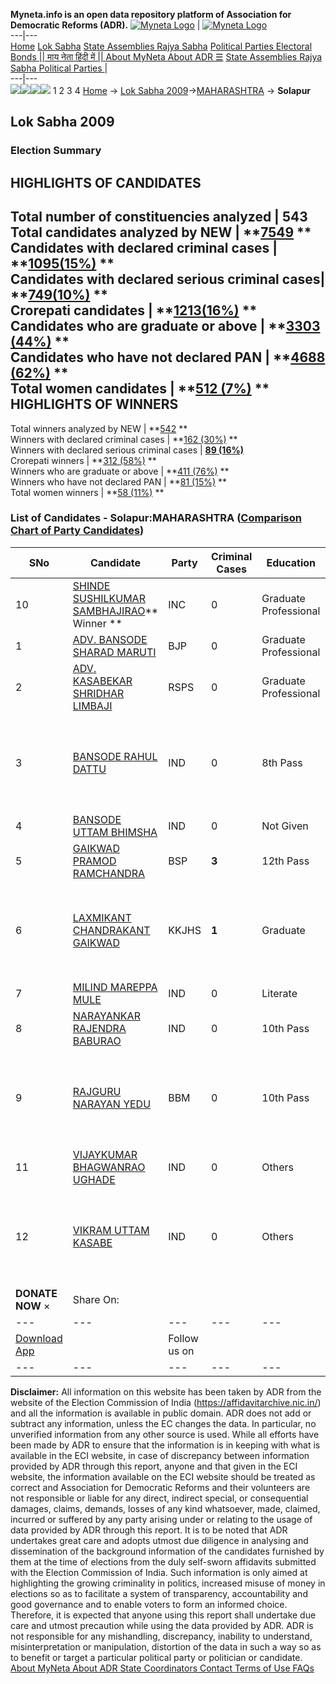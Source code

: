 **Myneta.info is an open data repository platform of Association for Democratic Reforms (ADR).**
[![Myneta Logo](https://www.myneta.info/lib/img/myneta-logo.png)](https://www.myneta.info/) | [![Myneta Logo](https://www.myneta.info/lib/img/adr-logo.png)](https://adrindia.org)  
---|---  
[Home](https://www.myneta.info/) [Lok Sabha](https://www.myneta.info/#ls "Lok Sabha") [ State Assemblies ](https://www.myneta.info/#sa "State Assemblies") [Rajya Sabha](https://www.myneta.info/#rs "Rajya Sabha") [Political Parties ](https://www.myneta.info/party "Political Parties") [ Electoral Bonds ](https://www.myneta.info/electoral_bonds "Electoral Bonds") [ || माय नेता हिंदी में || ](https://translate.google.co.in/translate?prev=hp&hl=en&js=y&u=www.myneta.info&sl=en&tl=hi&history_state0=) [ About MyNeta ](https://adrindia.org/content/about-myneta) [ About ADR ](https://adrindia.org/about-adr/who-we-are) [☰](javascript:void\(0\))
[ State Assemblies ](https://www.myneta.info/#sa "State Assemblies") [ Rajya Sabha ](https://www.myneta.info/#rs "Rajya Sabha") [ Political Parties ](https://www.myneta.info/party "Political Parties")
|   
---|---  
![](https://www.myneta.info/lib/img/banner/banner-1.png)![](https://www.myneta.info/lib/img/banner/banner-2.png)![](https://www.myneta.info/lib/img/banner/banner-3.png)![](https://www.myneta.info/lib/img/banner/banner-4.png)
1  2  3  4 
[Home](https://www.myneta.info/) → [Lok Sabha 2009](https://www.myneta.info/ls2009/)→[MAHARASHTRA](https://www.myneta.info/ls2009/index.php?action=show_constituencies&state_id=13) → **Solapur**
### 
## Lok Sabha 2009
###  Election Summary 
HIGHLIGHTS OF CANDIDATES  
---  
Total number of constituencies analyzed |  543   
Total candidates analyzed by NEW | **[7549](https://www.myneta.info/ls2009/index.php?action=summary&subAction=candidates_analyzed&sort=candidate#summary) **  
Candidates with declared criminal cases | **[1095(15%)](https://www.myneta.info/ls2009/index.php?action=summary&subAction=crime&sort=candidate#summary) **  
Candidates with declared serious criminal cases| **[749(10%)](https://www.myneta.info/ls2009/index.php?action=summary&subAction=serious_crime&sort=candidate#summary) **  
Crorepati candidates | **[1213(16%)](https://www.myneta.info/ls2009/index.php?action=summary&subAction=crorepati&sort=candidate#summary) **  
Candidates who are graduate or above | **[3303 (44%)](https://www.myneta.info/ls2009/index.php?action=summary&subAction=education&sort=candidate#summary) **  
Candidates who have not declared PAN | **[4688 (62%)](https://www.myneta.info/ls2009/index.php?action=summary&subAction=without_pan&sort=candidate#summary) **  
Total women candidates | **[512 (7%)](https://www.myneta.info/ls2009/index.php?action=summary&subAction=women_candidate&sort=candidate#summary) **  
HIGHLIGHTS OF WINNERS  
---  
Total winners analyzed by NEW | **[542](https://www.myneta.info/ls2009/index.php?action=summary&subAction=winner_analyzed&sort=candidate#summary) **  
Winners with declared criminal cases | **[162 (30%)](https://www.myneta.info/ls2009/index.php?action=summary&subAction=winner_crime&sort=candidate#summary) **  
Winners with declared serious criminal cases | **[89 (16%)](https://www.myneta.info/ls2009/index.php?action=summary&subAction=winner_serious_crime&sort=candidate#summary)**  
Crorepati winners | **[312 (58%)](https://www.myneta.info/ls2009/index.php?action=summary&subAction=winner_crorepati&sort=candidate#summary) **  
Winners who are graduate or above | **[411 (76%)](https://www.myneta.info/ls2009/index.php?action=summary&subAction=winner_education&sort=candidate#summary) **  
Winners who have not declared PAN | **[81 (15%)](https://www.myneta.info/ls2009/index.php?action=summary&subAction=winner_without_pan&sort=candidate#summary) **  
Total women winners | **[58 (11%)](https://www.myneta.info/ls2009/index.php?action=summary&subAction=winner_women&sort=candidate#summary) **  
### List of Candidates - Solapur:MAHARASHTRA ([Comparison Chart of Party Candidates](https://www.myneta.info/ls2009/comparisonchart.php?constituency_id=220))
SNo | Candidate| Party| Criminal Cases| Education| Age| Total Assets| Liabilities  
---|---|---|---|---|---|---|---  
10  | [SHINDE SUSHILKUMAR SAMBHAJIRAO](https://www.myneta.info/ls2009/candidate.php?candidate_id=3737)** Winner ** | INC | 0 | Graduate Professional| 68 | Rs 8,60,42,099 ~ 8 Crore+ | Rs 37,00,000 ~ 37 Lacs+  
1  | [ADV. BANSODE SHARAD MARUTI](https://www.myneta.info/ls2009/candidate.php?candidate_id=3736) | BJP | 0 | Graduate Professional| 41 | Rs 2,30,38,727 ~ 2 Crore+ | Rs 0 ~   
2  | [ADV. KASABEKAR SHRIDHAR LIMBAJI](https://www.myneta.info/ls2009/candidate.php?candidate_id=3738) | RSPS | 0 | Graduate Professional| 59 | Rs 10,22,756 ~ 10 Lacs+ | Rs 9,400 ~ 9 Thou+  
3  | [BANSODE RAHUL DATTU](https://www.myneta.info/ls2009/candidate.php?candidate_id=3744) | IND | 0 | 8th Pass| 33 | ![](https://myneta.info/image_v2.php?myneta_folder=ls2009&candidate_id=3744&col=ta) | ![](https://myneta.info/image_v2.php?myneta_folder=ls2009&candidate_id=3744&col=lia)  
4  | [BANSODE UTTAM BHIMSHA](https://www.myneta.info/ls2009/candidate.php?candidate_id=3743) | IND | 0 | Not Given| 50 | Rs 3,45,000 ~ 3 Lacs+ | Rs 0 ~   
5  | [GAIKWAD PRAMOD RAMCHANDRA](https://www.myneta.info/ls2009/candidate.php?candidate_id=3735) | BSP | **3** | 12th Pass| 48 | Rs 17,05,000 ~ 17 Lacs+ | Rs 3,40,000 ~ 3 Lacs+  
6  | [LAXMIKANT CHANDRAKANT GAIKWAD](https://www.myneta.info/ls2009/candidate.php?candidate_id=3740) | KKJHS | **1** | Graduate| 37 | ![](https://myneta.info/image_v2.php?myneta_folder=ls2009&candidate_id=3740&col=ta) | ![](https://myneta.info/image_v2.php?myneta_folder=ls2009&candidate_id=3740&col=lia)  
7  | [MILIND MAREPPA MULE](https://www.myneta.info/ls2009/candidate.php?candidate_id=3745) | IND | 0 | Literate| 49 | Rs 8,15,000 ~ 8 Lacs+ | Rs 0 ~   
8  | [NARAYANKAR RAJENDRA BABURAO](https://www.myneta.info/ls2009/candidate.php?candidate_id=3741) | IND | 0 | 10th Pass| 44 | Rs 77,340 ~ 77 Thou+ | Rs 0 ~   
9  | [RAJGURU NARAYAN YEDU](https://www.myneta.info/ls2009/candidate.php?candidate_id=3739) | BBM | 0 | 10th Pass| 60 | ![](https://myneta.info/image_v2.php?myneta_folder=ls2009&candidate_id=3739&col=ta) | ![](https://myneta.info/image_v2.php?myneta_folder=ls2009&candidate_id=3739&col=lia)  
11  | [VIJAYKUMAR BHAGWANRAO UGHADE](https://www.myneta.info/ls2009/candidate.php?candidate_id=3747) | IND | 0 | Others| 38 | Rs 3,000 ~ 3 Thou+ | Rs 25,000 ~ 25 Thou+  
12  | [VIKRAM UTTAM KASABE](https://www.myneta.info/ls2009/candidate.php?candidate_id=3746) | IND | 0 | Others| 33 | ![](https://myneta.info/image_v2.php?myneta_folder=ls2009&candidate_id=3746&col=ta) | ![](https://myneta.info/image_v2.php?myneta_folder=ls2009&candidate_id=3746&col=lia)  
|  **DONATE NOW** × |  Share On:  | [](https://api.whatsapp.com/send?text=https%3A%2F%2Fmyneta.info%2Fpunjab2022%2Findex.php%3Faction%3Dshow_constituencies%26state_id%3D19) | [](https://www.facebook.com/sharer/sharer.php?u=https%3A%2F%2Fmyneta.info%2Fpunjab2022%2Findex.php%3Faction%3Dshow_constituencies%26state_id%3D19) | [](https://twitter.com/share?url=https%3A%2F%2Fmyneta.info%2Fpunjab2022%2Findex.php%3Faction%3Dshow_constituencies%26state_id%3D19)  
---|---|---|---|---  
| [ Download App ](https://play.google.com/store/apps/details?id=com.webrosoft.myneta1&pcampaignid=pcampaignidMKT-Other-global-all-co-prtnr-py-PartBadge-Mar2515-1) | [](https://play.google.com/store/apps/details?id=com.webrosoft.myneta1&pcampaignid=pcampaignidMKT-Other-global-all-co-prtnr-py-PartBadge-Mar2515-1) |  Follow us on  | [](https://www.facebook.com/adrindia.org/) | [](https://twitter.com/adrspeaks) | [](https://groups.google.com/g/national-election-watch?hl=en&pli=1) | [](https://www.instagram.com/adrspeaks/) | [](https://www.youtube.com/user/adrspeaks) | [](https://sharechat.com/profile/adrspeaks)  
---|---|---|---|---|---|---|---|---  
**Disclaimer:** All information on this website has been taken by ADR from the website of the Election Commission of India (https://affidavitarchive.nic.in/) and all the information is available in public domain. ADR does not add or subtract any information, unless the EC changes the data. In particular, no unverified information from any other source is used. While all efforts have been made by ADR to ensure that the information is in keeping with what is available in the ECI website, in case of discrepancy between information provided by ADR through this report, anyone and that given in the ECI website, the information available on the ECI website should be treated as correct and Association for Democratic Reforms and their volunteers are not responsible or liable for any direct, indirect special, or consequential damages, claims, demands, losses of any kind whatsoever, made, claimed, incurred or suffered by any party arising under or relating to the usage of data provided by ADR through this report. It is to be noted that ADR undertakes great care and adopts utmost due diligence in analysing and dissemination of the background information of the candidates furnished by them at the time of elections from the duly self-sworn affidavits submitted with the Election Commission of India. Such information is only aimed at highlighting the growing criminality in politics, increased misuse of money in elections so as to facilitate a system of transparency, accountability and good governance and to enable voters to form an informed choice. Therefore, it is expected that anyone using this report shall undertake due care and utmost precaution while using the data provided by ADR. ADR is not responsible for any mishandling, discrepancy, inability to understand, misinterpretation or manipulation, distortion of the data in such a way so as to benefit or target a particular political party or politician or candidate. 
[ About MyNeta ](https://adrindia.org/content/about-myneta) [ About ADR ](https://adrindia.org/about-adr/who-we-are) [ State Coordinators ](https://adrindia.org/about-adr/state-coordinators) [ Contact ](https://adrindia.org/contact-us) [ Terms of Use ](https://adrindia.org/content/adr-terms-use) [ FAQs ](https://adrindia.org/content/faqs)
